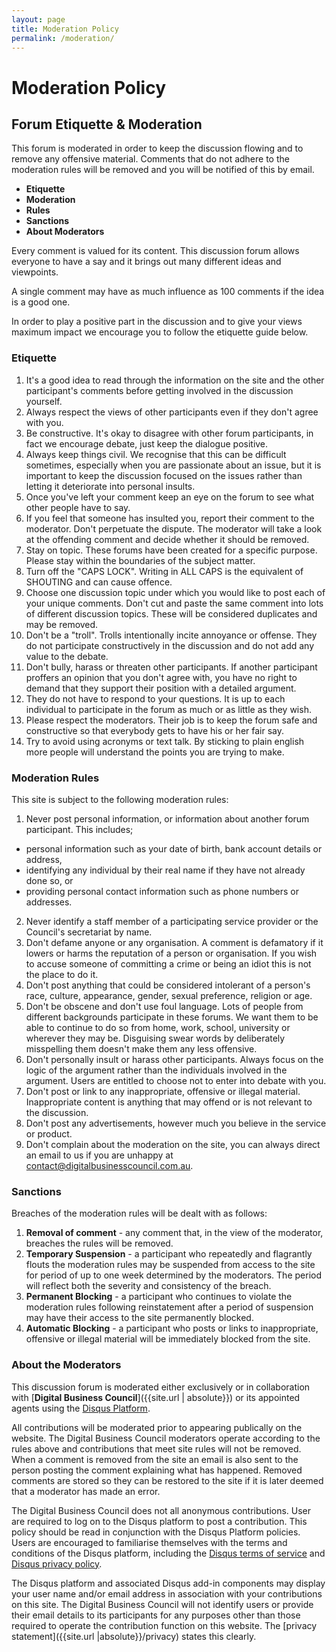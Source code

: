 ```yaml
---
layout: page
title: Moderation Policy
permalink: /moderation/
---
```


# Moderation Policy

## Forum Etiquette & Moderation

This forum is moderated in order to keep the discussion flowing and to remove any offensive material. Comments that do not
adhere to the moderation rules will be removed and you will be notified of this by email.

- **Etiquette**
- **Moderation**
- **Rules**
- **Sanctions**
- **About Moderators**

Every comment is valued for its content. This discussion forum allows everyone to have a say and it brings out many different
ideas and viewpoints.

A single comment may have as much influence as 100 comments if the idea is a good one.

In order to play a positive part in the discussion and to give your views maximum impact we encourage you to follow the etiquette
guide below.


### **Etiquette**

 1.  It's a good idea to read through the information on the site and the other participant's comments before getting involved in the        discussion yourself.
 2.  Always respect the views of other participants even if they don't agree with you.
 3.  Be constructive. It's okay to disagree with other forum participants, in fact we encourage debate, just keep the dialogue positive.
 4.  Always keep things civil. We recognise that this can be difficult sometimes, especially when you are passionate about an issue, but      it is important to keep the discussion focused on the issues rather than letting it deteriorate into personal insults.
 5.  Once you've left your comment keep an eye on the forum to see what other people have to say.
 6.  If you feel that someone has insulted you, report their comment to the moderator. Don't perpetuate the dispute. The moderator will      take a look at the offending comment and decide whether it should be removed.
 7.  Stay on topic. These forums have been created for a specific purpose. Please stay within the boundaries of the subject matter.
 8.  Turn off the "CAPS LOCK". Writing in ALL CAPS is the equivalent of SHOUTING and can cause offence.
 9.  Choose one discussion topic under which you would like to post each of your unique comments. Don't cut and paste the same comment        into lots of different discussion topics. These will be considered duplicates and may be removed.
 10. Don't be a "troll". Trolls intentionally incite annoyance or offense. They do not participate constructively in the discussion and
     do not add any value to the debate. 
 11. Don't bully, harass or threaten other participants. If another participant proffers an opinion that you don't agree with, you have      no right to demand that they support their position with a detailed argument.
 12. They do not have to respond to your questions. It is up to each individual to participate in the forum as much or as little as they      wish.
 13. Please respect the moderators. Their job is to keep the forum safe and constructive so that everybody gets to have his or her fair      say.
 14. Try to avoid using acronyms or text talk. By sticking to plain english more people will understand the points you are trying to          make.

### **Moderation Rules**

This site is subject to the following moderation rules:

1.  Never post personal information, or information about another forum participant. This includes; 
   - personal information such as your date of birth, bank account details or address,
   - identifying any individual by their real name if they have not already done so, or 
   - providing personal contact information such as phone numbers or addresses.
2.  Never identify a staff member of a participating service provider or the Council's secretariat by name.
3.  Don't defame anyone or any organisation. A comment is defamatory if it lowers or harms the reputation of a person or organisation.       If you wish to accuse someone of committing a crime or being an idiot this is not the place to do it.
4.  Don't post anything that could be considered intolerant of a person's race, culture, appearance, gender, sexual preference, religion     or age.
5.  Don't be obscene and don't use foul language. Lots of people from different backgrounds participate in these forums. We want them to     be able to continue to do so from home, work, school, university or wherever they may be. Disguising swear words by deliberately       misspelling them doesn't make them any less offensive.
6.  Don't personally insult or harass other participants. Always focus on the logic of the argument rather than the individuals involved     in the argument. Users are entitled to choose not to enter into debate with you.
7.  Don't post or link to any inappropriate, offensive or illegal material. Inappropriate content is anything that may offend or is not
     relevant to the discussion.
8.  Don't post any advertisements, however much you believe in the service or product.
9.  Don't complain about the moderation on the site, you can always direct an email to us if you are unhappy at contact@digitalbusinesscouncil.com.au.

### **Sanctions**

Breaches of the moderation rules will be dealt with as follows:

 1. **Removal of comment** - any comment that, in the view of the moderator, breaches the rules will be removed.
 2. **Temporary Suspension** - a participant who repeatedly and flagrantly flouts the moderation rules may be suspended from access to         the site for period of up to one week determined by the moderators. The period will reflect both the severity and consistency of       the breach.
 3. **Permanent Blocking** - a participant who continues to violate the moderation rules following reinstatement after a period of             suspension may have their access to the site permanently blocked.
 4. **Automatic Blocking** - a participant who posts or links to inappropriate, offensive or illegal material will be immediately blocked from the site.

### **About the Moderators**

This discussion forum is moderated either exclusively or in collaboration with [**Digital Business Council**]({{site.url | absolute}}) or its appointed agents using the [Disqus Platform](https://disqus.com/).

All contributions will be moderated prior to appearing publically on the website.  The Digital Business Council moderators operate according to the rules above and contributions that meet site rules will not be removed. When a comment is removed from the site an email is also sent to the person posting the comment explaining what has happened.  Removed comments are stored so they can be restored to the site if it is later deemed that a moderator has made an error. 

The Digital Business Council does not all anonymous contributions.  User are required to log on to the Disqus platform to post a contribution.  This policy should be read in conjunction with the Disqus Platform policies.  Users are encouraged to familiarise themselves with the terms and conditions of the Disqus platform, including the [Disqus terms of service](https://help.disqus.com/customer/portal/articles/466260-terms-of-service) and [Disqus privacy policy](https://help.disqus.com/customer/portal/articles/466259-privacy-policy). 

The Disqus platform and associated Disqus add-in components may display your user name and/or email address in association with your contributions on this site.  The Digital Business Council will not identify users or provide their email details to its participants for any purposes other than those required to operate the contribution function on this website. The [privacy statement]({{site.url |absolute}}/privacy) states this clearly.

